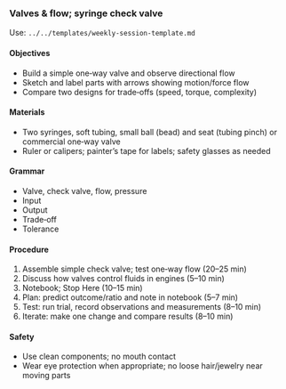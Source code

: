 ### Valves & flow; syringe check valve

Use: `../../templates/weekly-session-template.md`

#### Objectives
- Build a simple one‑way valve and observe directional flow
- Sketch and label parts with arrows showing motion/force flow
- Compare two designs for trade‑offs (speed, torque, complexity)

#### Materials
- Two syringes, soft tubing, small ball (bead) and seat (tubing pinch) or commercial one‑way valve
- Ruler or calipers; painter’s tape for labels; safety glasses as needed

#### Grammar
- Valve, check valve, flow, pressure
- Input
- Output
- Trade‑off
- Tolerance

#### Procedure
1) Assemble simple check valve; test one‑way flow (20–25 min)
2) Discuss how valves control fluids in engines (5–10 min)
3) Notebook; Stop Here (10–15 min)
4) Plan: predict outcome/ratio and note in notebook (5–7 min)
5) Test: run trial, record observations and measurements (8–10 min)
6) Iterate: make one change and compare results (8–10 min)

#### Safety
- Use clean components; no mouth contact
- Wear eye protection when appropriate; no loose hair/jewelry near moving parts

<!-- enriched: v1 -->

